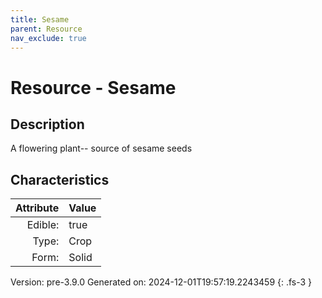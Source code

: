 ```yaml
---
title: Sesame
parent: Resource
nav_exclude: true
---
```

# Resource - Sesame

## Description
A flowering plant--&#10;&#9;&#9;source of sesame seeds

## Characteristics

| Attribute      | Value |
|--------:|:------|
|Edible:|true|
|Type:|Crop|
|Form:|Solid|
 



    

Version: pre-3.9.0 Generated on: 2024-12-01T19:57:19.2243459
{: .fs-3 }
